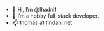 - 👋 Hi, I’m @lhadnif
- 👀 I’m a hobby full-stack developer. 
- 📫 thomas at findahl.net

<!---

Hello world.

--->
